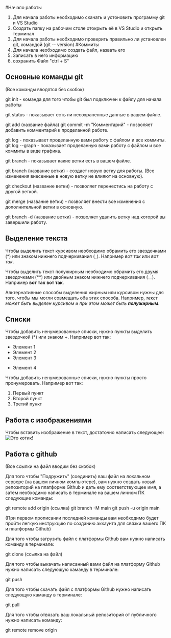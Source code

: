 
#Начало работы
1. Для начала работы необходимо скачать и устоновить программу git и VS Studio
2. Создать папку на рабочим столе отокрыть её в VS Studio и открыть терминал
3. Для начала работы необходимо проверить правильно ли установлен git, командой (git --
version)
#Коммиты
1. Для начала необходимо создать файл, назвать его
2. Записать в него информацию
3. сохранить Файл "ctrl + S"

## Основные команды git 

(Все команды вводятся без скобок)

git init - команда для того чтобы git был подключен к файлу для начала работы

git status - показывает есть ли несохраненные данные в вашем файле.

git add (название файла)
git commit -m "Комментарий" - позволяет добавить комментарий к проделанной работе.

git log - показывает проделанную вами работу с файлом и все коммиты.
git log --graph - показывает проделанную вами работу с файлом и все коммиты в виде графика.

git branch - показывает какие ветки есть в вашем файле.

git branch (название ветки) - создает новую ветку для работы. (Все изменения внесенные в новую ветку не влияют на основную).

git checkout (название ветки) - позволяет перенестись на работу с другой веткой.

git merge (название ветки) - позволяет внести все изменения с дополнительной ветки в основную.

git branch -d (название ветки) - позволяет удалить ветку над которой вы завершили работу.

## Выделение текста

Чтобы выделить текст курсивом необходимо обрамить его звездочками (*) или знаком нижнего подчеркивания (_). Например *вот так* или _вот так_.

Чтобы выделить текст полужирным необходимо обрамить его двумя звездочками (**) или двойным знаком нижнего подчеркивания (__). Например **вот так** __вот так__.

Альтернативные способы выделения жирным или курсивом нужны для того, чтобы мы могли совмещать оба этих способа. Например, _текст может быть выделен курсивом и при этом может быть **полужирным**_.

## Списки

Чтобы добавить ненумерованные списки, нужно пункты выделить звездочкой (*) или знаком +.
Например вот так:
* Элемент 1
* Элемент 2
* Элемент 3
+ Элемент 4

Чтобы добавить ненумерованные списки, нужно пункты просто пронумеровать.
Например вот так:
1. Первый пункт
2. Второй пункт
3. Третий пункт

## Работа с изображениями

Чтобы вставить изображение в текст, достаточно написать следующее:
![Это котик!](Kotik.jpg)

## Работа с github

(Все ссылки на файл вводим без скобок)

Для того чтобы "Подружить" (соединить) ваш файл на локальном сервере (на вашем личном компьютере), вам нужно создать новый репозиторий на платформе Github и дать ему соответствующее имя, а затем необходимо написать в терминале на вашем личном ПК следующие команды:

git remote add origin (ссылка)
git branch -M main
git push -u origin main

(При первом прописании последней команды вам необходимо будет пройти легкую инструкцию по созданию аккаунта для связки вашего ПК и платформы Github)

Для того чтобы загрузить файл с платформы Github вам нужно написать команду в терминале:

git clone (ссылка на файл)

Для того чтобы выкачать написанный вами файл на платформу Github нужно написать следующую каманду в терминале:

git push

Для того чтобы скачать файл с платформы Github нужно написать следующую каманду в терминале:

git pull

Для того чтобы отвязать ваш локальный репозиторий от публичного нужно написать команду:

git remote remove origin